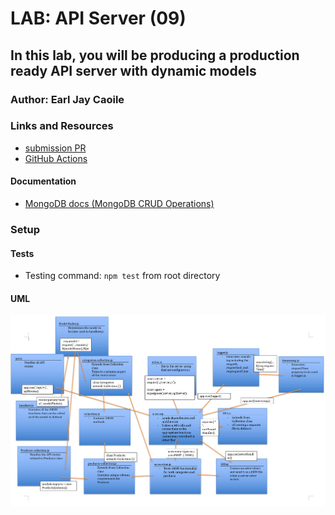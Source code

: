 # LAB: API Server (09)

## In this lab, you will be producing a production ready API server with dynamic models

### Author: Earl Jay Caoile

### Links and Resources
* [submission PR](https://github.com/js-401n15-eoc/lab-09/pull/1)
* [GitHub Actions](https://github.com/js-401n15-eoc/lab-09/actions)

#### Documentation
* [MongoDB docs (MongoDB CRUD Operations)](https://docs.mongodb.com/manual/crud/)

### Setup
#### Tests
* Testing command: `npm test` from root directory

#### UML
![UML Image](lab-09-UML.png "uml diagram")